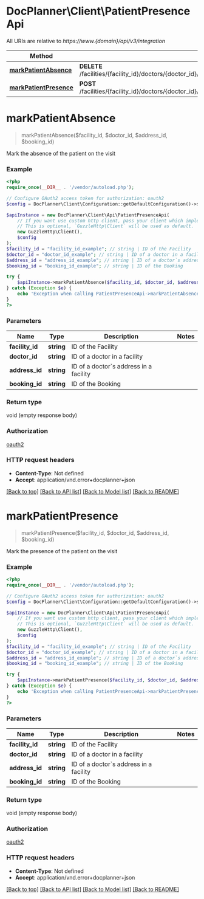# DocPlanner\Client\PatientPresenceApi

All URIs are relative to *https://www.{domain}/api/v3/integration*

Method | HTTP request | Description
------------- | ------------- | -------------
[**markPatientAbsence**](PatientPresenceApi.md#markpatientabsence) | **DELETE** /facilities/{facility_id}/doctors/{doctor_id}/addresses/{address_id}/bookings/{booking_id}/presence/patient | 
[**markPatientPresence**](PatientPresenceApi.md#markpatientpresence) | **POST** /facilities/{facility_id}/doctors/{doctor_id}/addresses/{address_id}/bookings/{booking_id}/presence/patient | 

# **markPatientAbsence**
> markPatientAbsence($facility_id, $doctor_id, $address_id, $booking_id)



Mark the absence of the patient on the visit

### Example
```php
<?php
require_once(__DIR__ . '/vendor/autoload.php');

// Configure OAuth2 access token for authorization: oauth2
$config = DocPlanner\Client\Configuration::getDefaultConfiguration()->setAccessToken('YOUR_ACCESS_TOKEN');

$apiInstance = new DocPlanner\Client\Api\PatientPresenceApi(
    // If you want use custom http client, pass your client which implements `GuzzleHttp\ClientInterface`.
    // This is optional, `GuzzleHttp\Client` will be used as default.
    new GuzzleHttp\Client(),
    $config
);
$facility_id = "facility_id_example"; // string | ID of the Facility
$doctor_id = "doctor_id_example"; // string | ID of a doctor in a facility
$address_id = "address_id_example"; // string | ID of a doctor`s address in a facility
$booking_id = "booking_id_example"; // string | ID of the Booking

try {
    $apiInstance->markPatientAbsence($facility_id, $doctor_id, $address_id, $booking_id);
} catch (Exception $e) {
    echo 'Exception when calling PatientPresenceApi->markPatientAbsence: ', $e->getMessage(), PHP_EOL;
}
?>
```

### Parameters

Name | Type | Description  | Notes
------------- | ------------- | ------------- | -------------
 **facility_id** | **string**| ID of the Facility |
 **doctor_id** | **string**| ID of a doctor in a facility |
 **address_id** | **string**| ID of a doctor&#x60;s address in a facility |
 **booking_id** | **string**| ID of the Booking |

### Return type

void (empty response body)

### Authorization

[oauth2](../../README.md#oauth2)

### HTTP request headers

 - **Content-Type**: Not defined
 - **Accept**: application/vnd.error+docplanner+json

[[Back to top]](#) [[Back to API list]](../../README.md#documentation-for-api-endpoints) [[Back to Model list]](../../README.md#documentation-for-models) [[Back to README]](../../README.md)

# **markPatientPresence**
> markPatientPresence($facility_id, $doctor_id, $address_id, $booking_id)



Mark the presence of the patient on the visit

### Example
```php
<?php
require_once(__DIR__ . '/vendor/autoload.php');

// Configure OAuth2 access token for authorization: oauth2
$config = DocPlanner\Client\Configuration::getDefaultConfiguration()->setAccessToken('YOUR_ACCESS_TOKEN');

$apiInstance = new DocPlanner\Client\Api\PatientPresenceApi(
    // If you want use custom http client, pass your client which implements `GuzzleHttp\ClientInterface`.
    // This is optional, `GuzzleHttp\Client` will be used as default.
    new GuzzleHttp\Client(),
    $config
);
$facility_id = "facility_id_example"; // string | ID of the Facility
$doctor_id = "doctor_id_example"; // string | ID of a doctor in a facility
$address_id = "address_id_example"; // string | ID of a doctor`s address in a facility
$booking_id = "booking_id_example"; // string | ID of the Booking

try {
    $apiInstance->markPatientPresence($facility_id, $doctor_id, $address_id, $booking_id);
} catch (Exception $e) {
    echo 'Exception when calling PatientPresenceApi->markPatientPresence: ', $e->getMessage(), PHP_EOL;
}
?>
```

### Parameters

Name | Type | Description  | Notes
------------- | ------------- | ------------- | -------------
 **facility_id** | **string**| ID of the Facility |
 **doctor_id** | **string**| ID of a doctor in a facility |
 **address_id** | **string**| ID of a doctor&#x60;s address in a facility |
 **booking_id** | **string**| ID of the Booking |

### Return type

void (empty response body)

### Authorization

[oauth2](../../README.md#oauth2)

### HTTP request headers

 - **Content-Type**: Not defined
 - **Accept**: application/vnd.error+docplanner+json

[[Back to top]](#) [[Back to API list]](../../README.md#documentation-for-api-endpoints) [[Back to Model list]](../../README.md#documentation-for-models) [[Back to README]](../../README.md)

